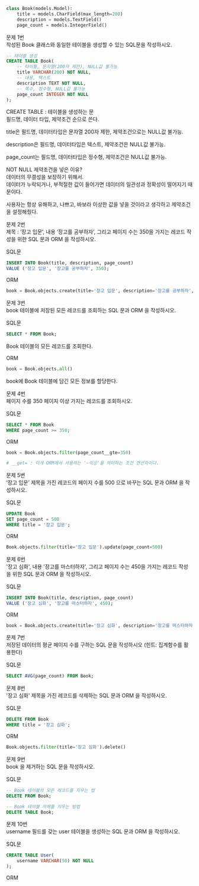 
```python
class Book(models.Model):
    title = models.CharField(max_length=200)
    description = models.TextField()
    page_count = models.IntegerField()
```


문제 1번  
작성된 Book 클래스와 동일한 테이블을 생성할 수 있는 SQL문을 작성하시오. 
```SQL
-- 테이블 생성 
CREATE TABLE Book(
    -- 타이틀, 문자열(200자 제한), NULL값 불가능
    title VARCHAR(200) NOT NULL,
    -- 내용, 텍스트
    description TEXT NOT NULL,
    -- 쪽수, 정수형, NULL값 불가능
    page_count INTEGER NOT NULL
);
```
CREATE TABLE : 테이블을 생성하는 문  
필드명, 데이터 타입, 제약조건 순으로 쓴다.

title은 필드명, 데이터타입은 문자열 200자 제한, 제약조건으로는 NULL값 불가능.

description은 필드명, 데이터타입은 텍스트, 제약조건은 NULL값 불가능.

page_count는 필드명, 데이터타입은 정수형, 제약조건은 NULL값 불가능.

NOT NULL 제약조건을 넣은 이유?  
데이터의 무결성을 보장하기 위해서.  
데이터가 누락되거나, 부적절한 값이 들어가면 데이터의 일관성과 정확성이 떨어지기 때문이다.   

사용자는 항상 유해하고, 나쁘고, 바보라 이상한 값을 넣을 것이라고 생각하고 제약조건을 설정해줬다.



문제 2번   
제목 : ‘장고 입문’, 내용 ‘장고를 공부하자’, 그리고 페이지 수는 350을 가지는 레코드 작성을 위한 SQL 문과 ORM 을 작성하시오.

SQL문
```SQL
INSERT INTO Book(title, description, page_count)
VALUE ('장고 입문', '장고를 공부하자', 350);
```

ORM
```python
book = Book.objects.create(title='장고 입문', description='장고를 공부하자', page_count=350)
```


문제 3번   
 book 테이블에 저장된 모든 레코드를 조회하는 SQL 문과 ORM 을 작성하시오.

SQL문
```SQL
SELECT * FROM Book;
```
Book 테이블의 모든 레코드를 조회한다.

ORM
```python
book = Book.objects.all()
```
book에 Book 테이블에 담긴 모든 정보를 할당한다.




문제 4번    
페이지 수를 350 페이지 이상 가지는 레코드를 조회하시오.

SQL문
```SQL
SELECT * FROM Book
WHERE page_count >= 350;
```

ORM
```python
book = Book.objects.filter(page_count__gte=350)

# __get= : 이게 ORM에서 사용하는 '~이상'을 의미하는 조건 연산자이다.
```



문제 5번    
‘장고 입문’ 제목을 가진 레코드의 페이지 수를 500 으로 바꾸는 SQL 문과 ORM 을 작성하시오.

SQL문
```SQL
UPDATE Book
SET page_count = 500
WHERE title = '장고 입문';
```

ORM
```python
Book.objects.filter(title='장고 입문').update(page_count=500)
```


문제 6번  
'장고 심화', 내용 '장고를 마스터하자', 그리고 페이지 수는 450을 가지는 레코드 작성을 위한 SQL 문과 ORM 을 작성하시오.

SQL문
```SQL
INSERT INTO Book(title, description, page_count)
VALUE ('장고 심화', '장고를 마스터하자', 450);
```

ORM
```python
book = Book.objects.create(title='장고 심화', description='장고를 마스터하자', page_count=450)
```



문제 7번  
저장된 데이터의 평균 페이지 수를 구하는 SQL 문을 작성하시오 (힌트: 집계함수를 활용한다)

SQL문
```SQL
SELECT AVG(page_count) FROM Book;
```



문제 8번  
'장고 심화' 제목을 가진 레코드를 삭제하는 SQL 문과 ORM 을 작성하시오.

SQL문
```SQL
DELETE FROM Book
WHERE title = '장고 심화';
```

ORM
```python
Book.objects.filter(title='장고 심화').delete()
```



문제 9번  
book 을 제거하는  SQL 문을 작성하시오.

SQL문
```SQL
-- Book 테이블의 모든 레코드를 지우는 법
DELETE FROM Book;

-- Book 테이블 자체를 지우는 방법
DELETE TABLE Book;
```




문제 10번  
username 필드를 갖는 user 테이블을 생성하는 SQL 문과 ORM 을 작성하시오.

SQL문
```SQL
CREATE TABLE User(
    username VARCHAR(50) NOT NULL
);

```

ORM
```python

```













